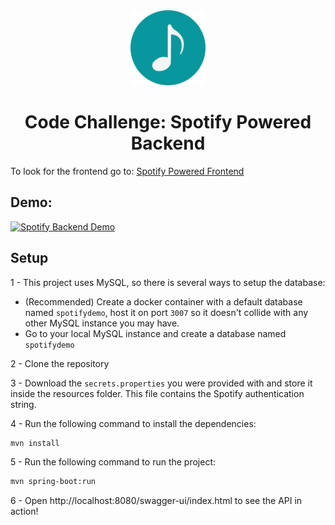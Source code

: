 <div align="center">
  <img src="./.github/assets/svg/logo-small.svg" width="120"/>
  <h1>Code Challenge: Spotify Powered Backend</h1>
</div>

To look for the frontend go to: [Spotify Powered Frontend](https://github.com/orlando-sandi/Spotify-Frontend)
## Demo:

[![Spotify Backend Demo](https://img.youtube.com/vi/vTNaHgLjxj8/0.jpg)](https://www.youtube.com/watch?v=vTNaHgLjxj8&ab)


## Setup

1 - This project uses MySQL, so there is several ways to setup the database:

  - (Recommended) Create a docker container with a default database named `spotifydemo`, host it on port `3007` so it doesn't collide with any other MySQL instance you may have.
  - Go to your local MySQL instance and create a database named `spotifydemo`
  
2 - Clone the repository

3 - Download the `secrets.properties` you were provided with and store it inside the resources folder. This file contains the Spotify authentication string.

4 -  Run the following command to install the dependencies:
```bash
mvn install
```

5 - Run the following command to run the project:
```bash
mvn spring-boot:run
```

6 - Open http://localhost:8080/swagger-ui/index.html to see the API in action!
